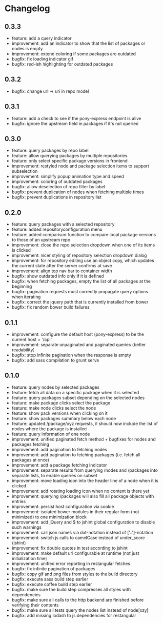 # Changelog

## 0.3.3

* feature: add a query indicator
* improvement: add an indicator to show that the list of packages or nodes is empty
* improvement: extend coloring if some packages are outdated
* bugfix: fix loading indicator gif
* bugfix: red-ish highlighting for outdated packages

## 0.3.2

* bugfix: change url -> uri in repo model

## 0.3.1

* feature: add a check to see if the pony-express endpoint is alive
* bugfix: ignore the upstream field in packages if it's not queried

## 0.3.0

* feature: query packages by repo label
* feature: allow querying packages by multiple repositories
* feature: only select specific package versions in frontend
* improvement: restyled node and package selection items to support subselection
* improvement: simplify popup animation type and speed
* improvement: coloring of outdated packages
* bugfix: allow deselection of repo filter by label
* bugfix: prevent duplication of nodes when fetching multiple times
* bugfix: prevent duplications in repository list

## 0.2.0

* feature: query packages with a selected repository
* feature: added repositoryconfiguration menu
* feature: added comparison function to compare local package versions to those of an upstream repo
* improvement: close the repo selection dropdown when one of its items is clicked
* improvement: nicer styling of repository selection dropdown dialog
* improvement: for repository editing use an object copy, which updates the current state after the server confirms at save
* improvement: align top nav bar to container width
* bugfix: show outdated info only if it is defined
* bugfix: when fetching packages, empty the list of all packages at the beginning
* bugfix: pagination requests must correctly propagate query options when iterating
* bugfix: correct the jquery path that is currently installed from bower
* bugfix: fix random bower build failures

## 0.1.1

* improvement: configure the default host (pony-express) to be the current host + '/api'
* improvement: separate unpaginated and paginated queries (better readability)
* bugfix: stop infinite pagination when the response is empty
* bugfix: add sass compilation to grunt serve

## 0.1.0

* feature: query nodes by selected packages
* feature: fetch all data on a specific package when it is selected
* feature: query packages subset depending on the selected nodes
* feature: make package clicks select the package
* feature: make node clicks select the node
* feature: show pack versions when clicking on it
* feature: show packages summary below each node
* feature: updated /package/xyz requests, it should now include the list of nodes where the package is installed
* feature: query information of one node
* improvement: unified paginated fetch method + bugfixes for nodes and packages fetching
* improvement: add pagination to fetching nodes
* improvement: add pagination to fetching packages (i.e. fetch all packages at once)
* improvement: add a package fetching indicator
* improvement: separate results from querying /nodes and /packages into separate lists, to enable queries on subset
* improvement: move loading icon into the header line of a node when it is clicked
* improvement: add rotating loading icon when no content is there yet
* improvement: querying /packages will also fill all package objects with entries
* improvement: persist host configuration via cookie
* improvement: isolated bower modules in their regular form (not minimized) to one minimization block
* improvement: add jQuery and $ to jshint global configuration to disable such warnings
* improvement: call json names via dot-notation instead of ['..']-notation
* improvement: switch js calls to camelCase instead of under_score (jshint)
* improvement: fix double quotes in test according to jshint
* improvement: make default url configurable at runtime (not just initialization time)
* improvement: unified error reporting in restangular fetches
* bugfix: fix infinite pagination of packages
* bugfix: copy gif and png files from styles to the build directory
* bugfix: execute sass build step earlier
* bugfix: execute coffee build step earlier
* bugfix: make sure the  build step compresses all styles with dependencies
* bugfix: make sure all calls to the http backend are finished before verifying their contents
* bugfix: make sure all tests query the nodes list instead of node[xzy]
* bugfix: add missing lodash to js dependencies for restangular

